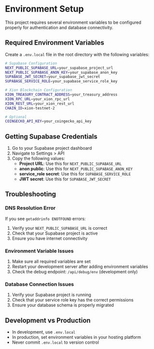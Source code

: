 # Environment Setup

This project requires several environment variables to be configured properly for authentication and database connectivity.

## Required Environment Variables

Create a `.env.local` file in the root directory with the following variables:

```bash
# Supabase Configuration
NEXT_PUBLIC_SUPABASE_URL=your_supabase_project_url
NEXT_PUBLIC_SUPABASE_ANON_KEY=your_supabase_anon_key
SUPABASE_JWT_SECRET=your_supabase_jwt_secret
SUPABASE_SERVICE_ROLE=your_supabase_service_role_key

# Xion Blockchain Configuration
XION_TREASURY_CONTRACT_ADDRESS=your_treasury_address
XION_RPC_URL=your_xion_rpc_url
XION_REST_URL=your_xion_rest_url
CHAIN_ID=xion-testnet-2

# Optional
COINGECKO_API_KEY=your_coingecko_api_key
```

## Getting Supabase Credentials

1. Go to your Supabase project dashboard
2. Navigate to Settings > API
3. Copy the following values:
   - **Project URL**: Use this for `NEXT_PUBLIC_SUPABASE_URL`
   - **anon public**: Use this for `NEXT_PUBLIC_SUPABASE_ANON_KEY`
   - **service_role secret**: Use this for `SUPABASE_SERVICE_ROLE`
   - **JWT secret**: Use this for `SUPABASE_JWT_SECRET`

## Troubleshooting

### DNS Resolution Error
If you see `getaddrinfo ENOTFOUND` errors:
1. Verify your `NEXT_PUBLIC_SUPABASE_URL` is correct
2. Check that your Supabase project is active
3. Ensure you have internet connectivity

### Environment Variable Issues
1. Make sure all required variables are set
2. Restart your development server after adding environment variables
3. Check the debug endpoint: `/api/debug/env` (development only)

### Database Connection Issues
1. Verify your Supabase project is running
2. Check that your service role key has the correct permissions
3. Ensure your database schema is properly migrated

## Development vs Production

- In development, use `.env.local`
- In production, set environment variables in your hosting platform
- Never commit `.env.local` to version control 